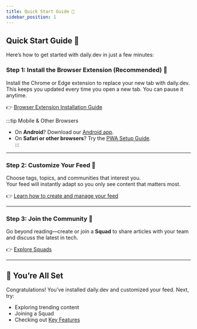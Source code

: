 ```yaml
---
title: Quick Start Guide 🚀
sidebar_position: 1
---
```


## Quick Start Guide 🚀

Here’s how to get started with daily.dev in just a few minutes:

### Step 1: Install the Browser Extension (Recommended) 🚀

Install the Chrome or Edge extension to replace your new tab with daily.dev.  
This keeps you updated every time you open a new tab. You can pause it anytime.  

👉 [Browser Extension Installation Guide](/docs/documentation-tooling/guides/browser-extension-installation-guide.md)  

:::tip Mobile & Other Browsers

- On **Android**? Download our [Android app](https://play.google.com/store/apps/details?id=com.dailydev.app).  
- On **Safari or other browsers**? Try the [PWA Setup Guide](/docs/documentation-tooling/guides/pwa-installation-guide.md).  
:::

---

### Step 2: Customize Your Feed 🎨

Choose tags, topics, and communities that interest you.  
Your feed will instantly adapt so you only see content that matters most.  

👉 [Learn how to create and manage your feed](https://docs.daily.dev/docs/getting-started/creating-your-feed)

---

### Step 3: Join the Community 🤝

Go beyond reading—create or join a **Squad** to share articles with your team and discuss the latest in tech.  

👉 [Explore Squads](https://docs.daily.dev/docs/squads/overview)

---

## 🎉 You’re All Set

Congratulations! You’ve installed daily.dev and customized your feed. Next, try:  

- Exploring trending content  
- Joining a Squad  
- Checking out [Key Features](https://docs.daily.dev/docs/features)  
